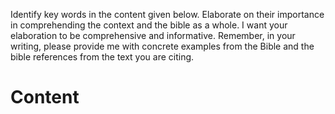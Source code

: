 Identify key words in the content given below.
Elaborate on their importance in comprehending the context and the bible as a whole.
I want your elaboration to be comprehensive and informative.
Remember, in your writing, please provide me with concrete examples from the Bible and the bible references from the text you are citing.

# Content
